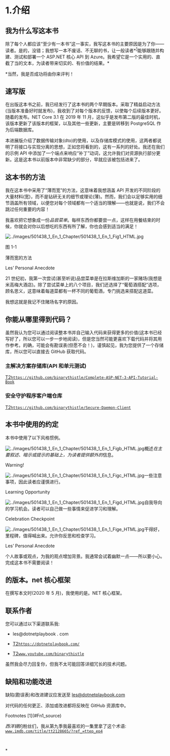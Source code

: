 # 1.介绍

## 我为什么写这本书

除了每个人都应该“至少有一本书”这一事实，我写这本书的主要原因是为了你——读者。是的，没错；我想写一本不废话、不无聊的书，让一般读者*<sup>[1](#Fn1)</sup>能够跟随并构建、测试和部署一个 ASP.NET 核心 API 到 Azure。我希望它是一个实用的、直截了当的文本，为读者带来切实的、有价值的结果。*

 *当然，我是否成功将由你来评判！

## 速写版

在出版这本书之前，我已经发行了这本书的两个早期版本。采取了精益启动方法(当版本准备好时就发布)，我收到了对每个版本的反馈，以使每个后续版本更好。随着的发布。NET Core 3.1 在 2019 年 11 月，这似乎是发布第二版的最佳时机，该版本更新了该版本的框架，以及其他一些更新，主要是转移到 PostgreSQL 作为后端数据库。

本进展版介绍了数据传输对象(dto)的使用，以及存储库模式的使用，这两者都说明了将接口与实现分离的思想，正如您将看到的，这有一系列的好处。我还在我们的示例 API 中添加了一个端点来响应“补丁”动词，这允许我们对资源执行部分更新。这是这本书以前版本中非常缺少的部分，早就应该被包括进来了。

## 这本书的方法

我在这本书中采用了“薄而宽”的方法，这意味着我想涵盖 API 开发的不同阶段的大量材料(宽)，而不是钻研无关的细节或理论(薄)。然而，我们会以足够实用的细节涵盖所有领域，以便您对每个领域都有一个适当的理解——也就是说，我们不会跳过任何重要的内容！

我喜欢把它想象成一份*品尝菜单*。每样东西你都要尝一点，这样在用餐结束的时候，你就会对你以后想吃的东西有所了解，你也会感到适当的满足！

![../images/501438_1_En_1_Chapter/501438_1_En_1_Fig1_HTML.jpg](../images/501438_1_En_1_Chapter/501438_1_En_1_Fig1_HTML.jpg)

图 1-1

薄而宽的方法

Les’ Personal Anecdote

21 世纪初，我第一次尝试(甚至听说)品尝菜单是在拉斯维加斯的一家赌场(我想是米高梅大酒店)。除了尝试菜单上的八个项目，我们还选择了“葡萄酒搭配”选项，顾名思义，这意味着每道菜都有一杯不同的葡萄酒，专门挑选来搭配这道菜。

我想这就是我记不住赌场名字的原因。

## 你能从哪里得到代码？

虽然我认为您可以通过阅读整本书并自己输入代码来获得更多的价值(这本书已经写好了，所以您可以一步一步地阅读)，但是您当然可能更喜欢下载代码并将其用作参考。的确，可能会有勘误表(但愿不会！)，谨慎起见，我为您提供了一个存储库，所以您可以直接去 GitHub 获取代码。

### 主解决方案存储库(API 和单元测试)

[T2`https://github.com/binarythistle/Complete-ASP-NET-3-API-Tutorial-Book`](https://github.com/binarythistle/Complete-ASP-NET-3-API-Tutorial-Book)

### 安全守护程序客户端仓库

[T2`https://github.com/binarythistle/Secure-Daemon-Client`](https://github.com/binarythistle/Secure-Daemon-Client)

## 本书中使用的约定

本书中使用了以下风格惯例。

![../images/501438_1_En_1_Chapter/501438_1_En_1_Figb_HTML.jpg](../images/501438_1_En_1_Chapter/501438_1_En_1_Figb_HTML.jpg)概述*在主要叙述、暗示或提示的基础上，为读者提供额外的*信息。

Warning!

![../images/501438_1_En_1_Chapter/501438_1_En_1_Figc_HTML.jpg](../images/501438_1_En_1_Chapter/501438_1_En_1_Figc_HTML.jpg)一些注意事项，因此读者应谨慎进行。

Learning Opportunity

![../images/501438_1_En_1_Chapter/501438_1_En_1_Figd_HTML.jpg](../images/501438_1_En_1_Chapter/501438_1_En_1_Figd_HTML.jpg)自我导向的学习机会。读者可以自己做一些事情来促进学习和理解。

Celebration Checkpoint

![../images/501438_1_En_1_Chapter/501438_1_En_1_Fige_HTML.jpg](../images/501438_1_En_1_Chapter/501438_1_En_1_Fige_HTML.jpg)干得好，里程碑，值得喊出来。允许你反思和检查学习。

Les’ Personal Anecdote

个人故事或观点，为我的观点增加背景。我通常会试着幽默一点——所以要小心。完成这本书不需要阅读！

## 的版本。net 核心框架

在撰写本文时(2020 年 5 月)，我使用的是。NET 核心框架。

## 联系作者

您可以通过以下渠道联系我:

*   les@dotnetplaybook . com

*   [T2`https://dotnetplaybook.com/`](https://dotnetplaybook.com/)

*   [T2`www.youtube.com/binarythistle`](http://www.youtube.com/binarythistle)

虽然我会尽力回复你，但我不太可能回答详细冗长的技术问题。

## 缺陷和功能改进

缺陷(勘误表)和改进建议应发送至 les@dotnetplaybook.com

对代码的任何更正、添加或改进都将反映在 GitHub 资源库中。

<aside aria-label="Footnotes" class="FootnoteSection" epub:type="footnotes">Footnotes [1](#Fn1_source)

*西洋镜*的粉丝们，我从第九季我最喜欢的一集里拿了这个术语: [`www.imdb.com/title/tt2128665/?ref_=ttep_ep4`](https://www.imdb.com/title/tt2128665/%253Fref_%253Dttep_ep4)

 </aside>*